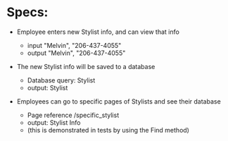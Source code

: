 # Specs:

* Employee enters new Stylist info, and can view that info
    - input "Melvin", "206-437-4055"
    - output "Melvin", "206-437-4055"

* The new Stylist info will be saved to a database
    - Database query: Stylist
    - output: Stylist

* Employees can go to specific pages of Stylists and see their database
    - Page reference /specific_stylist
    - output: Stylist Info
    - (this is demonstrated in tests by using the Find method)
